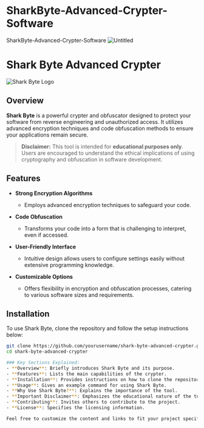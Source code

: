 # SharkByte-Advanced-Crypter-Software
SharkByte-Advanced-Crypter-Software
![Untitled](https://github.com/user-attachments/assets/01519a28-878a-4343-a121-0714dad9065c)


# Shark Byte Advanced Crypter

![Shark Byte Logo](link-to-your-logo-image) <!-- Add an appropriate logo image link -->

## Overview

**Shark Byte** is a powerful crypter and obfuscator designed to protect your software from reverse engineering and unauthorized access. It utilizes advanced encryption techniques and code obfuscation methods to ensure your applications remain secure.

> **Disclaimer:** This tool is intended for **educational purposes only**. Users are encouraged to understand the ethical implications of using cryptography and obfuscation in software development.

## Features

- **Strong Encryption Algorithms**
  - Employs advanced encryption techniques to safeguard your code.
  
- **Code Obfuscation**
  - Transforms your code into a form that is challenging to interpret, even if accessed.

- **User-Friendly Interface**
  - Intuitive design allows users to configure settings easily without extensive programming knowledge.

- **Customizable Options**
  - Offers flexibility in encryption and obfuscation processes, catering to various software sizes and requirements.

## Installation

To use Shark Byte, clone the repository and follow the setup instructions below:

```bash
git clone https://github.com/yourusername/shark-byte-advanced-crypter.git
cd shark-byte-advanced-crypter

### Key Sections Explained:
- **Overview**: Briefly introduces Shark Byte and its purpose.
- **Features**: Lists the main capabilities of the crypter.
- **Installation**: Provides instructions on how to clone the repository and set it up.
- **Usage**: Gives an example command for using Shark Byte.
- **Why Use Shark Byte?**: Explains the importance of the tool.
- **Important Disclaimer**: Emphasizes the educational nature of the tool.
- **Contributing**: Invites others to contribute to the project.
- **License**: Specifies the licensing information.

Feel free to customize the content and links to fit your project specifics!
